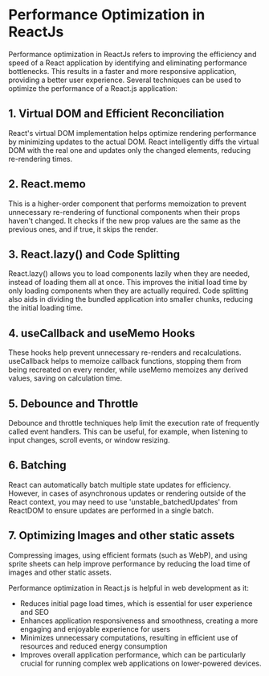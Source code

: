# Performance Optimization in ReactJs

Performance optimization in ReactJs refers to improving the efficiency and speed of a React application by identifying and eliminating performance bottlenecks. This results in a faster and more responsive application, providing a better user experience. Several techniques can be used to optimize the performance of a React.js application:

## 1. Virtual DOM and Efficient Reconciliation

React's virtual DOM implementation helps optimize rendering performance by minimizing updates to the actual DOM. React intelligently diffs the virtual DOM with the real one and updates only the changed elements, reducing re-rendering times.

## 2. React.memo

This is a higher-order component that performs memoization to prevent unnecessary re-rendering of functional components when their props haven't changed. It checks if the new prop values are the same as the previous ones, and if true, it skips the render.

## 3. React.lazy() and Code Splitting

React.lazy() allows you to load components lazily when they are needed, instead of loading them all at once. This improves the initial load time by only loading components when they are actually required. Code splitting also aids in dividing the bundled application into smaller chunks, reducing the initial loading time.

## 4. useCallback and useMemo Hooks

These hooks help prevent unnecessary re-renders and recalculations. useCallback helps to memoize callback functions, stopping them from being recreated on every render, while useMemo memoizes any derived values, saving on calculation time.

## 5. Debounce and Throttle

Debounce and throttle techniques help limit the execution rate of frequently called event handlers. This can be useful, for example, when listening to input changes, scroll events, or window resizing.

## 6. Batching

React can automatically batch multiple state updates for efficiency. However, in cases of asynchronous updates or rendering outside of the React context, you may need to use 'unstable_batchedUpdates' from ReactDOM to ensure updates are performed in a single batch.

## 7. Optimizing Images and other static assets

Compressing images, using efficient formats (such as WebP), and using sprite sheets can help improve performance by reducing the load time of images and other static assets.

Performance optimization in React.js is helpful in web development as it:

- Reduces initial page load times, which is essential for user experience and SEO
- Enhances application responsiveness and smoothness, creating a more engaging and enjoyable experience for users
- Minimizes unnecessary computations, resulting in efficient use of resources and reduced energy consumption
- Improves overall application performance, which can be particularly crucial for running complex web applications on lower-powered devices.
